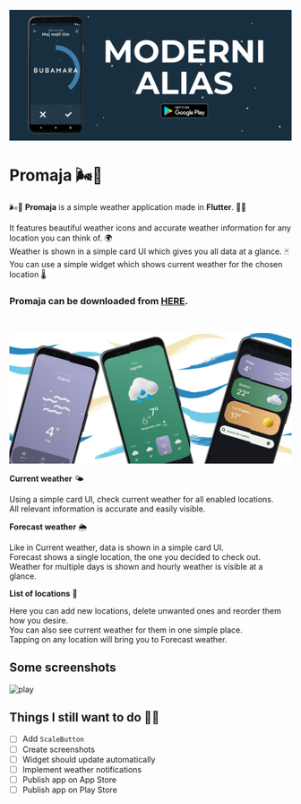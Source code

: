 ![Header](https://raw.githubusercontent.com/jokilic/moderni_alias/master/screenshots/header-wide.png)

# Promaja 🌬️🍃

🌬️🍃 **Promaja** is a simple weather application made in **Flutter**. 👨‍💻

It features beautiful weather icons and accurate weather information for any location you can think of. 🌍\
Weather is shown in a simple card UI which gives you all data at a glance. 🃏\
You can use a simple widget which shows current weather for the chosen location 🌡️

### Promaja can be downloaded from [HERE](https://play.google.com/store/apps/details?id=com.josipkilic.promaja).
&nbsp;

![Multi](https://raw.githubusercontent.com/jokilic/promaja/master/screenshots/multi.png)

**Current weather** 🌤️

Using a simple card UI, check current weather for all enabled locations.\
All relevant information is accurate and easily visible.


**Forecast weather** 🌦️

Like in Current weather, data is shown in a simple card UI.\
Forecast shows a single location, the one you decided to check out.\
Weather for multiple days is shown and hourly weather is visible at a glance.

**List of locations** 📍

Here you can add new locations, delete unwanted ones and reorder them how you desire.\
You can also see current weather for them in one simple place.\
Tapping on any location will bring you to Forecast weather.

## Some screenshots

![play](https://raw.githubusercontent.com/jokilic/promaja/master/screenshots/play.png)
&nbsp;

## Things I still want to do 👷‍♂️

- [ ] Add `ScaleButton`
- [ ] Create screenshots
- [ ] Widget should update automatically
- [ ] Implement weather notifications
- [ ] Publish app on App Store
- [ ] Publish app on Play Store

